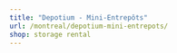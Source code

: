 ```yaml
---
title: "Depotium - Mini-Entrepôts"
url: /montreal/depotium-mini-entrepots/
shop: storage rental
---
```

